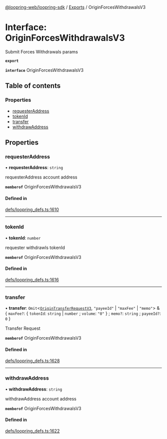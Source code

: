[@loopring-web/loopring-sdk](../README.md) / [Exports](../modules.md) / OriginForcesWithdrawalsV3

# Interface: OriginForcesWithdrawalsV3

Submit Forces Withdrawals params

**`export`**

**`interface`** OriginForcesWithdrawalsV3

## Table of contents

### Properties

- [requesterAddress](OriginForcesWithdrawalsV3.md#requesteraddress)
- [tokenId](OriginForcesWithdrawalsV3.md#tokenid)
- [transfer](OriginForcesWithdrawalsV3.md#transfer)
- [withdrawAddress](OriginForcesWithdrawalsV3.md#withdrawaddress)

## Properties

### requesterAddress

• **requesterAddress**: `string`

requesterAddress account address

**`memberof`** OriginForcesWithdrawalsV3

#### Defined in

[defs/loopring_defs.ts:1610](https://github.com/Loopring/loopring_sdk/blob/427d9da/src/defs/loopring_defs.ts#L1610)

___

### tokenId

• **tokenId**: `number`

requester withdrawls tokenId

**`memberof`** OriginForcesWithdrawalsV3

#### Defined in

[defs/loopring_defs.ts:1616](https://github.com/Loopring/loopring_sdk/blob/427d9da/src/defs/loopring_defs.ts#L1616)

___

### transfer

• **transfer**: `Omit`<[`OriginTransferRequestV3`](OriginTransferRequestV3.md), ``"payeeId"`` \| ``"maxFee"`` \| ``"memo"``\> & { `maxFee?`: { `tokenId`: `string` \| `number` ; `volume`: ``"0"``  } ; `memo?`: `string` ; `payeeId?`: ``0``  }

Transfer Request

**`memberof`** OriginForcesWithdrawalsV3

#### Defined in

[defs/loopring_defs.ts:1628](https://github.com/Loopring/loopring_sdk/blob/427d9da/src/defs/loopring_defs.ts#L1628)

___

### withdrawAddress

• **withdrawAddress**: `string`

withdrawAddress account address

**`memberof`** OriginForcesWithdrawalsV3

#### Defined in

[defs/loopring_defs.ts:1622](https://github.com/Loopring/loopring_sdk/blob/427d9da/src/defs/loopring_defs.ts#L1622)
